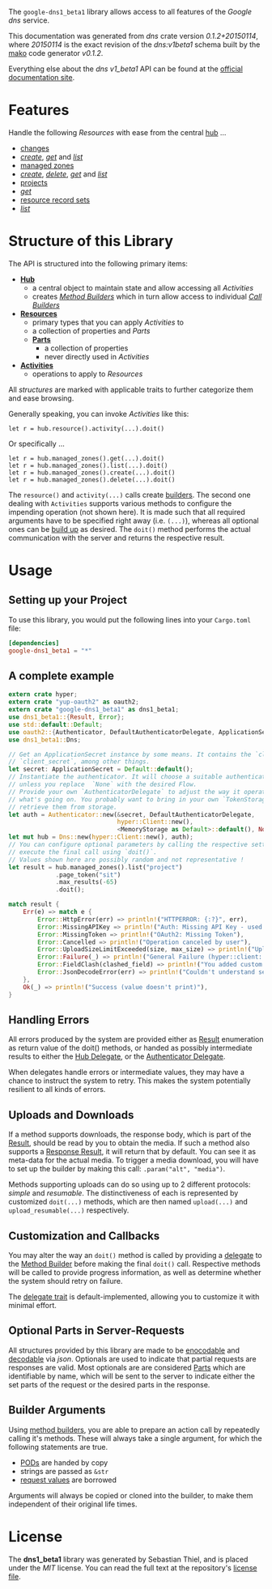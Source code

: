 <!---
DO NOT EDIT !
This file was generated automatically from 'src/mako/api/README.md.mako'
DO NOT EDIT !
-->
The `google-dns1_beta1` library allows access to all features of the *Google dns* service.

This documentation was generated from *dns* crate version *0.1.2+20150114*, where *20150114* is the exact revision of the *dns:v1beta1* schema built by the [mako](http://www.makotemplates.org/) code generator *v0.1.2*.

Everything else about the *dns* *v1_beta1* API can be found at the
[official documentation site](https://developers.google.com/cloud-dns).
# Features

Handle the following *Resources* with ease from the central [hub](http://byron.github.io/google-apis-rs/google-dns1_beta1/struct.Dns.html) ... 

* [changes](http://byron.github.io/google-apis-rs/google-dns1_beta1/struct.Change.html)
 * [*create*](http://byron.github.io/google-apis-rs/google-dns1_beta1/struct.ChangeCreateCall.html), [*get*](http://byron.github.io/google-apis-rs/google-dns1_beta1/struct.ChangeGetCall.html) and [*list*](http://byron.github.io/google-apis-rs/google-dns1_beta1/struct.ChangeListCall.html)
* [managed zones](http://byron.github.io/google-apis-rs/google-dns1_beta1/struct.ManagedZone.html)
 * [*create*](http://byron.github.io/google-apis-rs/google-dns1_beta1/struct.ManagedZoneCreateCall.html), [*delete*](http://byron.github.io/google-apis-rs/google-dns1_beta1/struct.ManagedZoneDeleteCall.html), [*get*](http://byron.github.io/google-apis-rs/google-dns1_beta1/struct.ManagedZoneGetCall.html) and [*list*](http://byron.github.io/google-apis-rs/google-dns1_beta1/struct.ManagedZoneListCall.html)
* [projects](http://byron.github.io/google-apis-rs/google-dns1_beta1/struct.Project.html)
 * [*get*](http://byron.github.io/google-apis-rs/google-dns1_beta1/struct.ProjectGetCall.html)
* [resource record sets](http://byron.github.io/google-apis-rs/google-dns1_beta1/struct.ResourceRecordSet.html)
 * [*list*](http://byron.github.io/google-apis-rs/google-dns1_beta1/struct.ResourceRecordSetListCall.html)




# Structure of this Library

The API is structured into the following primary items:

* **[Hub](http://byron.github.io/google-apis-rs/google-dns1_beta1/struct.Dns.html)**
    * a central object to maintain state and allow accessing all *Activities*
    * creates [*Method Builders*](http://byron.github.io/google-apis-rs/google-dns1_beta1/trait.MethodsBuilder.html) which in turn
      allow access to individual [*Call Builders*](http://byron.github.io/google-apis-rs/google-dns1_beta1/trait.CallBuilder.html)
* **[Resources](http://byron.github.io/google-apis-rs/google-dns1_beta1/trait.Resource.html)**
    * primary types that you can apply *Activities* to
    * a collection of properties and *Parts*
    * **[Parts](http://byron.github.io/google-apis-rs/google-dns1_beta1/trait.Part.html)**
        * a collection of properties
        * never directly used in *Activities*
* **[Activities](http://byron.github.io/google-apis-rs/google-dns1_beta1/trait.CallBuilder.html)**
    * operations to apply to *Resources*

All *structures* are marked with applicable traits to further categorize them and ease browsing.

Generally speaking, you can invoke *Activities* like this:

```Rust,ignore
let r = hub.resource().activity(...).doit()
```

Or specifically ...

```ignore
let r = hub.managed_zones().get(...).doit()
let r = hub.managed_zones().list(...).doit()
let r = hub.managed_zones().create(...).doit()
let r = hub.managed_zones().delete(...).doit()
```

The `resource()` and `activity(...)` calls create [builders][builder-pattern]. The second one dealing with `Activities` 
supports various methods to configure the impending operation (not shown here). It is made such that all required arguments have to be 
specified right away (i.e. `(...)`), whereas all optional ones can be [build up][builder-pattern] as desired.
The `doit()` method performs the actual communication with the server and returns the respective result.

# Usage

## Setting up your Project

To use this library, you would put the following lines into your `Cargo.toml` file:

```toml
[dependencies]
google-dns1_beta1 = "*"
```

## A complete example

```Rust
extern crate hyper;
extern crate "yup-oauth2" as oauth2;
extern crate "google-dns1_beta1" as dns1_beta1;
use dns1_beta1::{Result, Error};
use std::default::Default;
use oauth2::{Authenticator, DefaultAuthenticatorDelegate, ApplicationSecret, MemoryStorage};
use dns1_beta1::Dns;

// Get an ApplicationSecret instance by some means. It contains the `client_id` and 
// `client_secret`, among other things.
let secret: ApplicationSecret = Default::default();
// Instantiate the authenticator. It will choose a suitable authentication flow for you, 
// unless you replace  `None` with the desired Flow.
// Provide your own `AuthenticatorDelegate` to adjust the way it operates and get feedback about 
// what's going on. You probably want to bring in your own `TokenStorage` to persist tokens and
// retrieve them from storage.
let auth = Authenticator::new(&secret, DefaultAuthenticatorDelegate,
                              hyper::Client::new(),
                              <MemoryStorage as Default>::default(), None);
let mut hub = Dns::new(hyper::Client::new(), auth);
// You can configure optional parameters by calling the respective setters at will, and
// execute the final call using `doit()`.
// Values shown here are possibly random and not representative !
let result = hub.managed_zones().list("project")
             .page_token("sit")
             .max_results(-65)
             .doit();

match result {
    Err(e) => match e {
        Error::HttpError(err) => println!("HTTPERROR: {:?}", err),
        Error::MissingAPIKey => println!("Auth: Missing API Key - used if there are no scopes"),
        Error::MissingToken => println!("OAuth2: Missing Token"),
        Error::Cancelled => println!("Operation canceled by user"),
        Error::UploadSizeLimitExceeded(size, max_size) => println!("Upload size too big: {} of {}", size, max_size),
        Error::Failure(_) => println!("General Failure (hyper::client::Response doesn't print)"),
        Error::FieldClash(clashed_field) => println!("You added custom parameter which is part of builder: {:?}", clashed_field),
        Error::JsonDecodeError(err) => println!("Couldn't understand server reply - maybe API needs update: {:?}", err),
    },
    Ok(_) => println!("Success (value doesn't print)"),
}

```
## Handling Errors

All errors produced by the system are provided either as [Result](http://byron.github.io/google-apis-rs/google-dns1_beta1/enum.Result.html) enumeration as return value of 
the doit() methods, or handed as possibly intermediate results to either the 
[Hub Delegate](http://byron.github.io/google-apis-rs/google-dns1_beta1/trait.Delegate.html), or the [Authenticator Delegate](http://byron.github.io/google-apis-rs/google-dns1_beta1/../yup-oauth2/trait.AuthenticatorDelegate.html).

When delegates handle errors or intermediate values, they may have a chance to instruct the system to retry. This 
makes the system potentially resilient to all kinds of errors.

## Uploads and Downloads
If a method supports downloads, the response body, which is part of the [Result](http://byron.github.io/google-apis-rs/google-dns1_beta1/enum.Result.html), should be
read by you to obtain the media.
If such a method also supports a [Response Result](http://byron.github.io/google-apis-rs/google-dns1_beta1/trait.ResponseResult.html), it will return that by default.
You can see it as meta-data for the actual media. To trigger a media download, you will have to set up the builder by making
this call: `.param("alt", "media")`.

Methods supporting uploads can do so using up to 2 different protocols: 
*simple* and *resumable*. The distinctiveness of each is represented by customized 
`doit(...)` methods, which are then named `upload(...)` and `upload_resumable(...)` respectively.

## Customization and Callbacks

You may alter the way an `doit()` method is called by providing a [delegate](http://byron.github.io/google-apis-rs/google-dns1_beta1/trait.Delegate.html) to the 
[Method Builder](http://byron.github.io/google-apis-rs/google-dns1_beta1/trait.CallBuilder.html) before making the final `doit()` call. 
Respective methods will be called to provide progress information, as well as determine whether the system should 
retry on failure.

The [delegate trait](http://byron.github.io/google-apis-rs/google-dns1_beta1/trait.Delegate.html) is default-implemented, allowing you to customize it with minimal effort.

## Optional Parts in Server-Requests

All structures provided by this library are made to be [enocodable](http://byron.github.io/google-apis-rs/google-dns1_beta1/trait.RequestValue.html) and 
[decodable](http://byron.github.io/google-apis-rs/google-dns1_beta1/trait.ResponseResult.html) via *json*. Optionals are used to indicate that partial requests are responses 
are valid.
Most optionals are are considered [Parts](http://byron.github.io/google-apis-rs/google-dns1_beta1/trait.Part.html) which are identifiable by name, which will be sent to 
the server to indicate either the set parts of the request or the desired parts in the response.

## Builder Arguments

Using [method builders](http://byron.github.io/google-apis-rs/google-dns1_beta1/trait.CallBuilder.html), you are able to prepare an action call by repeatedly calling it's methods.
These will always take a single argument, for which the following statements are true.

* [PODs][wiki-pod] are handed by copy
* strings are passed as `&str`
* [request values](http://byron.github.io/google-apis-rs/google-dns1_beta1/trait.RequestValue.html) are borrowed

Arguments will always be copied or cloned into the builder, to make them independent of their original life times.

[wiki-pod]: http://en.wikipedia.org/wiki/Plain_old_data_structure
[builder-pattern]: http://en.wikipedia.org/wiki/Builder_pattern
[google-go-api]: https://github.com/google/google-api-go-client

# License
The **dns1_beta1** library was generated by Sebastian Thiel, and is placed 
under the *MIT* license.
You can read the full text at the repository's [license file][repo-license].

[repo-license]: https://github.com/Byron/google-apis-rs/LICENSE.md
